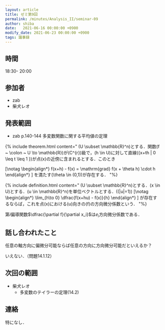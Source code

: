 ```yaml
---
layout: article
title: ゼミ第9回
permalink: /minutes/Analysis_II/seminar-09
author: shiba
date:   2021-06-16 00:00:00 +0900
modify_date: 2021-06-23 00:00:00 +0900
tags: 議事録
---
```



## 時間

18:30- 20:00

## 参加者

- zab
- 柴犬レオ

## 発表範囲

- zab
  p.140-144 多変数関数に関する平均値の定理

{% include theorem.html content="
\(U \subset \mathbb{R}^n\)とする．関数\(f ~ \colon ~ U \to \mathbb{R}\)が\(C^{r}\)級で，\(h \in U\)に対して直線\(\{x+th | 0 \leq t \leq 1 \}\)が点\(x\)の近傍に含まれるとする．このとき

\[\notag
  \begin{align*}
    f(x+h) - f(x) = \mathrm{grad} f(x + \theta h) \cdot h 
  \end{align*}
\]
を満たす\(\theta \in (0,1)\)が存在する．
"%}

{% include definition.html content="
\(U \subset \mathbb{R}^n\)とする．\(x \in U\)とする．\(u \in \mathbb{R}^n\)を単位ベクトルとする．(\(|u|=1)\)
\[\notag
  \begin{align*}
    \lim_{h\to 0} \dfrac{f(x+hu) - f(x)}{h}
  \end{align*}
\]
が存在するならば，これを点\(x\)における\(u\)向きの\(f\)の方向微分係数という．
"%}

第$i$偏導関数$\dfrac{\partial f}{\partial x_i}$は$e_i$方向微分係数である．

## 話し合われたこと

任意の軸方向に偏微分可能ならば任意の方向に方向微分可能だといえるか？

いえない．（問題14.1.12）

## 次回の範囲

- 柴犬レオ
  - 多変数のテイラーの定理(14.2)

## 連絡

特になし．

